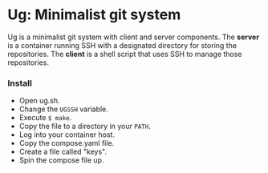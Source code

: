 # Ug: Minimalist git system

Ug is a minimalist git system with client and server components.
The **server** is a container running SSH with a designated directory for storing the repositories.
The **client** is a shell script that uses SSH to manage those repositories.

### Install

- Open ug.sh.
- Change the `UGSSH` variable.
- Execute `$ make`.
- Copy the file to a directory in your `PATH`.
- Log into your container host.
- Copy the compose.yaml file.
- Create a file called "keys".
- Spin the compose file up.

